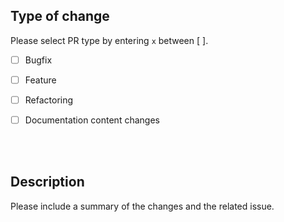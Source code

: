 
## Type of change

Please select PR type by entering `x` between [ ].

- [ ] Bugfix
- [ ] Feature
- [ ] Refactoring 
- [ ] Documentation content changes


<br><br>

## Description

Please include a summary of the changes and the related issue. 
